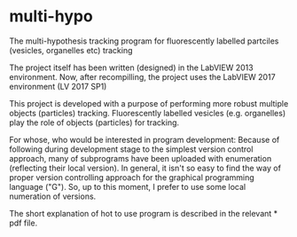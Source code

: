 # multi-hypo
The multi-hypothesis tracking program for fluorescently labelled partciles (vesicles, organelles etc) tracking

The project itself has been written (designed) in the LabVIEW 2013 environment. 
Now, after recompilling, the project uses the LabVIEW 2017 environment (LV 2017 SP1)

This project is developed with a purpose of performing more robust multiple objects (particles) tracking. Fluorescently labelled vesicles (e.g. organelles) 
play the role of objects (particles) for tracking.

For whose, who would be interested in program development: 
Because of following during development stage to the simplest version control approach, many of subprograms have been uploaded with enumeration 
(reflecting their local version).
In general, it isn't so easy to find the way of proper version controlling approach for the graphical programming language ("G"). So, up to this moment,
I prefer to use some local numeration of versions.

The short explanation of hot to use program is described in the relevant * pdf file. 
